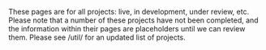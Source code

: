These pages are for all projects: live, in development, under review, etc. Please note that a number of these projects have not been completed, and the information within their pages are placeholders until we can review them. Please see /util/ for an updated list of projects.